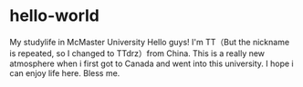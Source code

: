 # hello-world
My studylife in McMaster University
Hello guys!
I'm TT（But the nickname is repeated, so I changed to TTdrz）from China.
This is a really new atmosphere when i first got to Canada and went into this university. I hope i can enjoy life here. Bless me.

